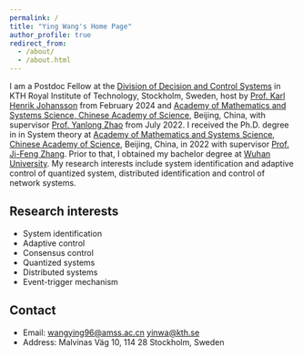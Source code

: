 ```yaml
---
permalink: /
title: "Ying Wang's Home Page"
author_profile: true
redirect_from: 
  - /about/
  - /about.html
---
```


I am a Postdoc Fellow at the [Division of Decision and Control Systems](https://www.kth.se/is/dcs/division-of-decision-and-control-systems-1.788078) in KTH Royal Institute of Technology, Stockholm, Sweden, host by [Prof. Karl Henrik Johansson](https://people.kth.se/~kallej/index.html) from February 2024 and [Academy of Mathematics and Systems Science, Chinese Academy of Science](http://english.amss.cas.cn/), Beijing, China, with supervisor [Prof. Yanlong Zhao](http://lsc.amss.ac.cn/~ylzhao/) from July 2022. I received the Ph.D. degree in in System theory at [Academy of Mathematics and Systems Science, Chinese Academy of Science](http://english.amss.cas.cn/), Beijing, China, in 2022 with supervisor [Prof. Ji-Feng Zhang](http://lsc.amss.ac.cn/~jif/). Prior to that, I obtained my bachelor degree at [Wuhan University](https://en.whu.edu.cn/). My research interests include system identification and adaptive control of quantized system, distributed identification and control of network systems. 

## Research interests
* System identification
* Adaptive control
* Consensus control
* Quantized systems
* Distributed systems
* Event-trigger mechanism


## Contact
* Email: wangying96@amss.ac.cn
         yinwa@kth.se
* Address: Malvinas Väg 10, 114 28 Stockholm, Sweden
